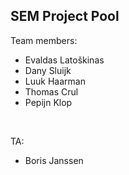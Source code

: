 ## SEM Project Pool

Team members:
* Evaldas Latoškinas
* Dany Sluijk
* Luuk Haarman
* Thomas Crul
* Pepijn Klop

<br>

TA:
* Boris Janssen
